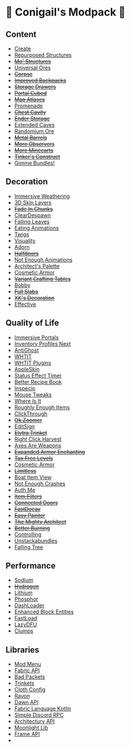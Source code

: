 # 💜 Conigail's Modpack 💜

## Content

- [Create](https://modrinth.com/mod/create-fabric)
- [Repurposed Structures](https://modrinth.com/mod/repurposed-structures-fabric)
- ~~[Mo' Structures](https://modrinth.com/mod/mo-structures)~~
- [Universal Ores](https://modrinth.com/mod/universal_ores)
- ~~[Corpse](https://www.curseforge.com/minecraft/mc-mods/corpse)~~
- ~~[Improved Backpacks](https://www.curseforge.com/minecraft/mc-mods/improvedbackpacks)~~
- ~~[Storage Drawers](https://www.curseforge.com/minecraft/mc-mods/storage-drawers)~~
- ~~[Portal Cubed](https://modrinth.com/mod/portal-cubed)~~
- ~~[Map Atlases](https://modrinth.com/mod/map-atlases)~~
- [Promenade](https://modrinth.com/mod/promenade)
- ~~[Chest Cavity](https://modrinth.com/mod/chest-cavity)~~
- ~~[Ender Storage](https://www.curseforge.com/minecraft/mc-mods/ender-storage-1-8)~~
- [Extended Caves](https://www.curseforge.com/minecraft/mc-mods/extended-caves)
- [Randomium Ore](https://www.curseforge.com/minecraft/mc-mods/randomium-ore)
- ~~[Metal Barrels](https://www.curseforge.com/minecraft/mc-mods/metal-barrels)~~
- ~~[More Observers](https://www.curseforge.com/minecraft/mc-mods/more-observers)~~
- ~~[More Minecarts](https://www.curseforge.com/minecraft/mc-mods/more-minecarts)~~
- ~~[Tinker's Construct](https://www.curseforge.com/minecraft/mc-mods/tinkers-construct)~~
- [Gimme Bundles!](https://modrinth.com/mod/gimme-bundles)

## Decoration

- [Immersive Weathering](https://modrinth.com/mod/immersive-weathering)
- [3D Skin Layers](https://modrinth.com/mod/3dskinlayers)
- ~~[Fade In Chunks](https://modrinth.com/mod/fade-in-chunks)~~
- [ClearDespawn](https://modrinth.com/mod/cleardespawn)
- [Falling Leaves](https://modrinth.com/mod/fallingleaves)
- [Eating Animations](https://modrinth.com/mod/eating-animation)
- [Twigs](https://modrinth.com/mod/twigs)
- [Visuality](https://modrinth.com/mod/visuality)
- [Adorn](https://modrinth.com/mod/adorn)
- ~~[Halfdoors](https://modrinth.com/mod/half-doors)~~
- [Not Enough Animations](https://modrinth.com/mod/not-enough-animations)
- [Architect's Palette](https://modrinth.com/mod/architects-palette-fabric)
- [Cosmetic Armor](https://modrinth.com/mod/cosmetic-armor)
- ~~[Variant Crafting Tables](https://modrinth.com/mod/variant-crafting-tables)~~
- [Bobby](https://modrinth.com/mod/bobby)
- ~~[Full Slabs](https://modrinth.com/mod/full-slabs)~~
- ~~[XK's Decoration](https://www.curseforge.com/minecraft/mc-mods/xks-decoration)~~
- [Effective](https://www.curseforge.com/minecraft/mc-mods/effective)

## Quality of Life

- [Immersive Portals](https://modrinth.com/mod/immersiveportals)
- [Inventory Profiles Next](https://modrinth.com/mod/inventory-profiles-next)
- [AntiGhost](https://modrinth.com/mod/antighost)
- [WHTIT](https://modrinth.com/mod/wthit)
- [WHTIT Plugins](https://modrinth.com/mod/wthit-plugins)
- [AppleSkin](https://modrinth.com/mod/appleskin)
- [Status Effect Timer](https://modrinth.com/mod/statuseffecttimer)
- [Better Recipe Book](https://modrinth.com/mod/brb)
- [Inspecio](https://modrinth.com/mod/inspecio)
- [Mouse Tweaks](https://modrinth.com/mod/mouse-tweaks)
- [Where Is It](https://modrinth.com/mod/where-is-it)
- [Roughly Enough Items](https://modrinth.com/mod/roughly-enough-items)
- [ClickThrough](https://modrinth.com/mod/clickthrough)
- ~~[Ok Zoomer](https://modrinth.com/mod/ok-zoomer)~~
- [EditSign](https://modrinth.com/mod/editsign)
- ~~[Elytra Trinket](https://www.curseforge.com/minecraft/mc-mods/elytra-trinket-fabric)~~
- [Right Click Harvest](https://modrinth.com/mod/right-click-harvest)
- [Axes Are Weapons](https://modrinth.com/mod/axes-are-weapons)
- ~~[Expanded Armor Enchanting](https://modrinth.com/mod/expanded-armor-enchanting)~~
- ~~[Tax Free Levels](https://modrinth.com/mod/tax-free-levels)~~
- [Cosmetic Armor](https://modrinth.com/mod/cosmetic-armor)
- ~~[Limitless](https://modrinth.com/mod/limitless)~~
- [Boat Item View](https://modrinth.com/mod/boat-item-view)
- [Not Enough Crashes](https://modrinth.com/mod/notenoughcrashes)
- [Auth Me](https://modrinth.com/mod/auth-me)
- ~~[Item Filters](https://www.curseforge.com/minecraft/mc-mods/item-filters)~~
- ~~[Connected Doors](https://modrinth.com/mod/connecteddoors)~~
- ~~[FastDecay](https://modrinth.com/mod/fastdecay)~~
- ~~[Easy Painter](https://modrinth.com/mod/easy_painter)~~
- ~~[The Mighty Architect](https://www.curseforge.com/minecraft/mc-mods/the-mighty-architect)~~
- ~~[Better Burning](https://www.curseforge.com/minecraft/mc-mods/better-burning)~~
- [Controlling](https://www.curseforge.com/minecraft/mc-mods/controlling)
- [Unstackabundles](https://modrinth.com/mod/unstackabundles)
- [Falling Tree](https://modrinth.com/mod/fallingtree)

## Performance

- [Sodium](https://modrinth.com/mod/sodium)
- ~~[Hydrogen](https://modrinth.com/mod/hydrogen)~~
- [Lithium](https://modrinth.com/mod/lithium)
- [Phosphor](https://modrinth.com/mod/phosphor)
- [DashLoader](https://modrinth.com/mod/dashloader)
- [Enhanced Block Entities](https://modrinth.com/mod/ebe)
- [FastLoad](https://modrinth.com/mod/fastload)
- [LazyDFU](https://modrinth.com/mod/lazydfu)
- [Clumps](https://www.curseforge.com/minecraft/mc-mods/clumps)

## Libraries

- [Mod Menu](https://modrinth.com/mod/modmenu)
- [Fabric API](https://modrinth.com/mod/fabric-api)
- [Bad Packets](https://modrinth.com/mod/badpackets)
- [Trinkets](https://modrinth.com/mod/trinkets)
- [Cloth Config](https://modrinth.com/mod/cloth-config)
- [Rayon](https://www.curseforge.com/minecraft/mc-mods/rayon)
- [Dawn API](https://modrinth.com/mod/dawn)
- [Fabric Language Kotlin](https://modrinth.com/mod/fabric-language-kotlin)
- [Simple Discord RPC](https://modrinth.com/mod/simple-discord-rpc)
- [Architectury API](https://modrinth.com/mod/architectury-api)
- [Moonlight Lib](https://www.curseforge.com/minecraft/mc-mods/selene)
- [Frame API](https://modrinth.com/mod/frame-api)
- 